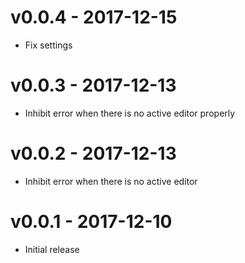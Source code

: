 # v0.0.4 - 2017-12-15
- Fix settings

# v0.0.3 - 2017-12-13
- Inhibit error when there is no active editor properly

# v0.0.2 - 2017-12-13
- Inhibit error when there is no active editor

# v0.0.1 - 2017-12-10
- Initial release
